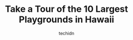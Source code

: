 ---
layout: ampstory
image: https://i0.wp.com/paketmu.com/wp-content/uploads/2023/06/aala-playground-0-in-hawaii-1686371449.png?resize=640,853
author: techidn
featured: false
description: Explore the diverse Playground scene in Hawaii, home to an incredible selection of 10 establishments catering to every taste. Whether youre in search of iconic favorites or undiscovered tre
title: Take a Tour of the 10 Largest Playgrounds in Hawaii
cover:
   title: Take a Tour of the 10 Largest Playgrounds in Hawaii
   subtitle: RICKPATE
   background: https://paketmu.com/wp-content/uploads/2023/06/aala-playground-0-in-hawaii-1686371449.png

pages: 
 - layout: thirds
   top: <h1>#1 Patsy T. Mink Central Oʻahu Regional Park</h1>
   bottom: "<p>Nice spacious park with plenty of vehicle parking. There are baseball/softball fields, tennis courts, a pool, an archery range, and some kids play structures. All of this</p>"
   background: https://paketmu.com/wp-content/uploads/2023/06/aala-playground-1-in-hawaii-1686371451.jpeg
   backgroundblur: true
 - layout: thirds
   top: <h1>#2 Kamakana Playground</h1>
   bottom: "<p>What a great playground for the kids.  Lots to do for the kids to exert their energy.  Lots of equipment for them to play on.  This park is pretty huge, but we only visit</p>"
   background: https://paketmu.com/wp-content/uploads/2023/06/aala-playground-2-in-hawaii-1686371452.jpeg
   cta:
      link: https://paketmu.com/take-a-tour-of-the-10-largest-playgrounds-in-hawaii/
      text: Take a Tour of the 10 Largest Playgrounds in Hawaii
 - layout: thirds
   top: <h1>#3 Anuenue Playground</h1>
   bottom: "<p>AMAZING park, great for a play stop for the kids if you are driving across the island. There is a smaller child area for 2-5 year olds, then a larger child area for 5-12 </p>"
   background: https://paketmu.com/wp-content/uploads/2023/06/aala-playground-3-in-hawaii-1686371453.jpeg
   cta:
      link: https://paketmu.com/take-a-tour-of-the-10-largest-playgrounds-in-hawaii/
      text: Take a Tour of the 10 Largest Playgrounds in Hawaii
 - layout: thirds
   top: <h1>#4 Nuʻuanu Valley Park</h1>
   bottom: "<p>2925 Pali Hwy, Honolulu, HI 96817, United States</p>"
   background: https://images.unsplash.com/photo-1567360425618-1594206637d2?ixlib=rb-4.0.3&ixid=MnwxMjA3fDB8MHxwaG90by1wYWdlfHx8fGVufDB8fHx8&auto=format&fit=crop&w=640&h=853&q=80
   cta:
      link: https://paketmu.com/take-a-tour-of-the-10-largest-playgrounds-in-hawaii/
      text: Take a Tour of the 10 Largest Playgrounds in Hawaii
 - layout: thirds
   top: <h1>#5 Paki Playground</h1>
   bottom: "<p>3503 Leahi Ave, Honolulu, HI 96815, United States</p>"
   background: https://images.unsplash.com/photo-1462556791646-c201b8241a94?ixlib=rb-4.0.3&ixid=MnwxMjA3fDB8MHxwaG90by1wYWdlfHx8fGVufDB8fHx8&auto=format&fit=crop&w=640&h=853&q=80
   cta:
      link: https://paketmu.com/take-a-tour-of-the-10-largest-playgrounds-in-hawaii/
      text: Take a Tour of the 10 Largest Playgrounds in Hawaii
 - layout: thirds
   top: <h1>#6 Pōhākupu Mini Park</h1>
   bottom: "<p>650 Ulumalu St #612, Kailua, HI 96734, United States</p>"
   background: https://images.unsplash.com/photo-1632260260864-caf7fde5ec36?ixlib=rb-4.0.3&ixid=MnwxMjA3fDB8MHxwaG90by1wYWdlfHx8fGVufDB8fHx8&auto=format&fit=crop&w=640&h=853&q=80
   cta:
      link: https://paketmu.com/take-a-tour-of-the-10-largest-playgrounds-in-hawaii/
      text: Take a Tour of the 10 Largest Playgrounds in Hawaii
 - layout: thirds
   top: <h1>#7 Maunalani Community Park</h1>
   bottom: "<p>4625 Sierra Dr, Honolulu, HI 96816, United States</p>"
   background: https://images.unsplash.com/photo-1618556658017-fd9c732d1360?ixlib=rb-4.0.3&ixid=MnwxMjA3fDB8MHxwaG90by1wYWdlfHx8fGVufDB8fHx8&auto=format&fit=crop&w=640&h=853&q=80
   cta:
      link: https://paketmu.com/take-a-tour-of-the-10-largest-playgrounds-in-hawaii/
      text: Take a Tour of the 10 Largest Playgrounds in Hawaii
 - layout: thirds
   middle: Continue reading...
   background: https://images.unsplash.com/photo-1618005182384-a83a8bd57fbe?ixlib=rb-4.0.3&ixid=MnwxMjA3fDB8MHxwaG90by1wYWdlfHx8fGVufDB8fHx8&auto=format&fit=crop&w=640&h=853&q=80
   cta:
      link: https://paketmu.com/take-a-tour-of-the-10-largest-playgrounds-in-hawaii/
      text: Take a Tour of the 10 Largest Playgrounds in Hawaii
      
---